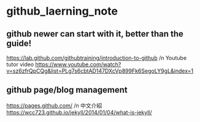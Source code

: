 # github_laerning_note
## github newer can start with it, better than the guide!
https://lab.github.com/githubtraining/introduction-to-github
/n Youtube tutor video
https://www.youtube.com/watch?v=sz6zfrQpCQg&list=PLg7s6cbtAD147DXcVp899Fk6SegoLY9gL&index=1

## github page/blog management
https://pages.github.com/
/n 中文介紹
https://wcc723.github.io/jekyll/2014/01/04/what-is-jekyll/
